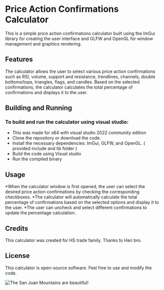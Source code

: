 # Price Action Confirmations Calculator

This is a simple price action confirmations calculator built using the ImGui library for creating the user interface and GLFW and OpenGL for window management and graphics rendering.

## Features
The calculator allows the user to select various price action confirmations such as RSI, volume, support and resistance, trendlines, channels, double bottoms/tops, triangles, flags, and candles. Based on the selected confirmations, the calculator calculates the total percentage of confirmations and displays it to the user.

## Building and Running

### To build and run the calculator using visual studio:

* This was made for x64 with visual studio 2022 community edition
* Clone the repository or download the code.
* Install the necessary dependencies: ImGui, GLFW, and OpenGL. ( provided include and lib folder )
* Build the code using Visual studio 
* Run the compiled binary

## Usage
*When the calculator window is first opened, the user can select the desired price action confirmations by checking the corresponding checkboxes. 
*The calculator will automatically calculate the total percentage of confirmations based on the selected options and display it to the user. 
*The user can uncheck and select different confirmations to update the percentage calculation.

## Credits
This calculator was created for HS trade family. Thanks to Hari bro.

## License
This calculator is open-source software. Feel free to use and modify the code.

![The San Juan Mountains are beautiful!](/hstade.jpg "San Juan Mountains")
